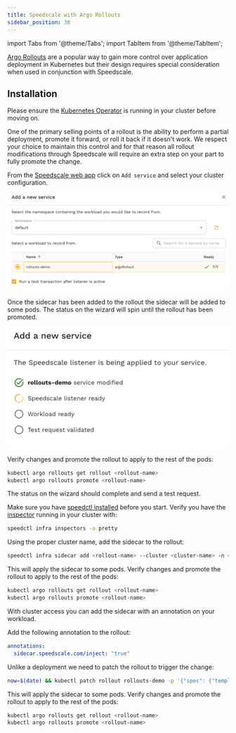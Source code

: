 ```yaml
---
title: Speedscale with Argo Rollouts
sidebar_position: 30
---
```


import Tabs from '@theme/Tabs';
import TabItem from '@theme/TabItem';

[Argo Rollouts](https://argoproj.github.io/argo-rollouts/) are a popular way to
gain more control over application deployment in Kubernetes but their design
requires special consideration when used in conjunction with Speedscale.

## Installation

Please ensure the [Kubernetes Operator](/setup/install/kubernetes-operator.md)
is running in your cluster before moving on.

One of the primary selling points of a rollout is the ability to perform a
partial deployment, promote it forward, or roll it back if it doesn't work. We
respect your choice to maintain this control and for that reason all rollout
modifications through Speedscale will require an extra step on your part to
fully promote the change.

<Tabs>

<TabItem value="webapp" label="Web App">

From the [Speedscale web app](https://app.speedscale.com/) click on `Add
service` and select your cluster configuration.

![add-argo-rollout](./argo/add-service-argo-rollout.png)

Once the sidecar has been added to the rollout the sidecar will be added to
some pods. The status on the wizard will spin until the rollout has been
promoted.

![service-status](./argo/verify-argo-service.png)

Verify changes and promote the rollout to apply to the rest of the pods:

```bash
kubectl argo rollouts get rollout <rollout-name>
kubectl argo rollouts promote <rollout-name>
```

The status on the wizard should complete and send a test request.

</TabItem>

<TabItem value="speedctl" label="speedctl CLI">

Make sure you have [speedctl installed](/setup/install/cli.md) before you
start.  Verify you have the [inspector](/reference/glossary.md#inspector)
running in your cluster with:

```bash
speedctl infra inspectors -o pretty
```

Using the proper cluster name, add the sidecar to the rollout:

```bash
speedctl infra sidecar add <rollout-name> --cluster <cluster-name> -n <namespace> --workload-type argorollout
```

This will apply the sidecar to some pods. Verify changes and promote the
rollout to apply to the rest of the pods:

```bash
kubectl argo rollouts get rollout <rollout-name>
kubectl argo rollouts promote <rollout-name>
```

</TabItem>

<TabItem value="annotation" label="Kubernetes Annotation">

With cluster access you can add the sidecar with an annotation on your
workload.

Add the following annotation to the rollout:

```yaml
annotations:
  sidecar.speedscale.com/inject: "true"
```

Unlike a deployment we need to patch the rollout to trigger the change:

```bash
now=$(date) && kubectl patch rollout rollouts-demo -p '{"spec": {"template": {"metadata": {"annotations": {"speedscale.com/restartedAt": "'$now'"}}}}}' --type merge
```

This will apply the sidecar to some pods. Verify changes and promote the
rollout to apply to the rest of the pods:

```bash
kubectl argo rollouts get rollout <rollout-name>
kubectl argo rollouts promote <rollout-name>
```

</TabItem>

</Tabs>


